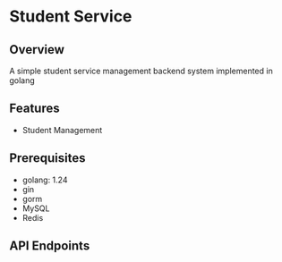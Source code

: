 # Student Service

## Overview

A simple student service management backend system implemented in golang

## Features
- Student Management

## Prerequisites

- golang: 1.24
- gin
- gorm
- MySQL
- Redis

## API Endpoints